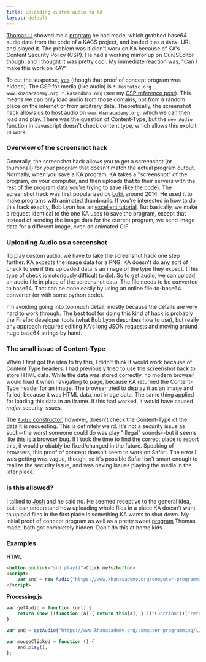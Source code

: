 ```yaml
---
title: Uploading custom audio to KA
layout: default
---
```


[Thomas Li](https://khanacademy.org/profile/kaid_901380113796617843784450) showed me a [program](https://khanacademy.org/cs/i/6502440965406720) he had made, which grabbed base64 audio data from the code of a KACS project, and loaded it as a `data:` URL and played it. The problem was it didn't work on KA because of KA's Content Security Policy (CSP). He had a working mirror up on OurJSEditor though, and I thought it was pretty cool. My immediate reaction was, "Can I make this work on KA?"

To cut the suspense, [yes](https://khanacademy.org/cs/i/5490650088374272) (though that proof of concept program was hidden). The CSP for media (like audio) is `*.kastatic.org www.khanacademy.org *.kasandbox.org` (see my [CSP reference post](/ka-hearth/csp)). This means we can only load audio from those domains, not from a random place on the internet or from arbitrary data. Theoretically, the screenshot hack allows us to host audio on `www.khanacademy.org`, which we can then load and play. There was the question of Content-Type, but the `new Audio` function in Javascript doesn't check content type, which allows this exploit to work.

### Overview of the screenshot hack

Generally, the screenshot hack allows you to get a screenshot (or thumbnail) for your program that doesn't match the actual program output. Normally, when you save a KA program, KA takes a "screenshot" of the program, on your computer, and then uploads that to their servers with the rest of the program data you're trying to save (like the code). The screenshot hack was first popularized by [Loki](https://khanacademy.org/profile/kaid_1167230140884859457175747), around 2014. He used it to make programs with animated thumbnails. If you're interested in how to do this hack exactly, Bob Lyon has an [excellent tutorial](https://khanacademy.org/cs/i/5159970200). But basically, we make a request identical to the one KA uses to save the program, except that instead of sending the image data for the current program, we send image data for a different image, even an animated GIF.

### Uploading Audio as a screenshot

To play custom audio, we have to take the screenshot hack one step further. KA expects the image data for a PNG. KA doesn't do any sort of check to see if this uploaded data is an image of the type they expect. (This type of check is notoriously difficult to do). So to get audio, we can upload an audio file in place of the screenshot data. The file needs to be converted to base64. That can be done easily by using an online file-to-base64 converter (or with some python code).

I'm avoiding going into too much detail, mostly because the details are very hard to work through. The best tool for doing this kind of hack is probably the Firefox developer tools (what Bob Lyon describes how to use), but really any approach requires editing KA's long JSON requests and moving around huge base64 strings by hand.

### The small issue of Content-Type

When I first got the idea to try this, I didn't think it would work because of Content Type headers. I had previously tried to use the screenshot hack to store HTML data. While the data was stored correctly, no modern browser would load it when navigating to page, because KA returned the Content-Type header for an image. The browser tried to display it as an image and failed, because it was HTML data, not image data. The same thing applied for loading this data in an iframe. If this had worked, it would have caused *major* security issues.

The [`Audio` constructor](https://developer.mozilla.org/en-US/docs/Web/API/HTMLAudioElement), however, doesn't check the Content-Type of the data it is requesting. This is definitely weird. It's not a security issue as such--the worst someone could do was play "illegal" sounds--but it seems like this is a browser bug. If I took the time to find the correct place to report this, it would probably be fixed/changed in the future. Speaking of browsers, this proof of concept doesn't seem to work on Safari. The error I was getting was vague, though, so it's possible Safari isn't smart enough to realize the security issue, and was having issues playing the media in the later place.

### Is this allowed?

I talked to [Josh](https://khanacademy.org/profile/kaid_724017587964593627235978) and he said no. He seemed receptive to the general idea, but I can understand how uploading whole files in a place KA doesn't want to upload files in the first place is something KA wants to shut down. My initial proof of concept program as well as a pretty sweet [program](https://khanacademy.org/cs/i/5729098250485760) Thomas made, both got completely hidden. Don't do this at home kids.

### Examples
**HTML**
```html
<button onclick="snd.play()">Click me!</button>
<script>
    var snd = new Audio("https://www.khanacademy.org/computer-programming/i/5032949717827584/5676830073815040.png");
</script>
```

**Processing.js**
```js
var getAudio = function (url) {
    return (new ((function (a) { return this[a]; } )("Function"))("return new Audio(\"" + url + "\")"))();
}

var snd = getAudio("https://www.khanacademy.org/computer-programming/i/5032949717827584/5676830073815040.png");

var mouseClicked = function () {
    snd.play();
};
```


<!--
\*These types of checks are notoriously difficult to do. Most websites don't try to do them.
https://developer.mozilla.org/en-US/docs/Web/API/HTMLAudioElement

https://khanacademy.org/cs/i/5490650088374272 - my program

https://www.browserling.com/tools/file-to-base64

https://khanacademy.org/cs/i/5159970200 -- Bob

https://khanacademy.org/cs/i/5729098250485760 -- Thomas's second program
-->
